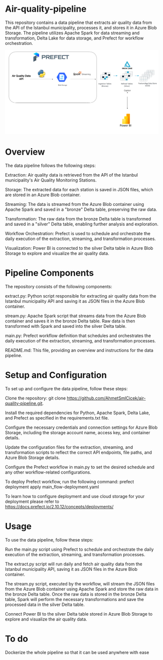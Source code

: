# Air-quality-pipeline
This repository contains a data pipeline that extracts air quality data from the API of the Istanbul municipality, processes it, and stores it in Azure Blob Storage. The pipeline utilizes Apache Spark for data streaming and transformation, Delta Lake for data storage, and Prefect for workflow orchestration.

<img src="ELT structure.png" alt="ELT Pipeline"/>

# Overview
The data pipeline follows the following steps:

Extraction: Air quality data is retrieved from the API of the Istanbul municipality's Air Quality Monitoring Stations.

Storage: The extracted data for each station is saved in JSON files, which are stored in an Azure Blob container.

Streaming: The data is streamed from the Azure Blob container using Apache Spark and saved in a "bronze" Delta table, preserving the raw data.

Transformation: The raw data from the bronze Delta table is transformed and saved in a "silver" Delta table, enabling further analysis and exploration.

Workflow Orchestration: Prefect is used to schedule and orchestrate the daily execution of the extraction, streaming, and transformation processes.

Visualization: Power BI is connected to the silver Delta table in Azure Blob Storage to explore and visualize the air quality data.

# Pipeline Components
The repository consists of the following components:

extract.py: Python script responsible for extracting air quality data from the Istanbul municipality API and saving it as JSON files in the Azure Blob container.

stream.py: Apache Spark script that streams data from the Azure Blob container and saves it in the bronze Delta table. Raw data is then transformed with Spark and saved into the silver Delta table.

main.py: Prefect workflow definition that schedules and orchestrates the daily execution of the extraction, streaming, and transformation processes.

README.md: This file, providing an overview and instructions for the data pipeline.

# Setup and Configuration
To set up and configure the data pipeline, follow these steps:

Clone the repository: git clone https://github.com/AhmetSmlCicek/air-quality-pipeline.git.

Install the required dependencies for Python, Apache Spark, Delta Lake, and Prefect as specified in the requirements.txt file.

Configure the necessary credentials and connection settings for Azure Blob Storage, including the storage account name, access key, and container details.

Update the configuration files for the extraction, streaming, and transformation scripts to reflect the correct API endpoints, file paths, and Azure Blob Storage details.

Configure the Prefect workflow in main.py to set the desired schedule and any other workflow-related configurations.

To deploy Prefect workflow, run the following command: prefect deployment apply main_flow-deployment.yaml

To learn how to configure deployment and use cloud storage for your deployment please refer to https://docs.prefect.io/2.10.12/concepts/deployments/ 

# Usage
To use the data pipeline, follow these steps:

Run the main.py script using Prefect to schedule and orchestrate the daily execution of the extraction, streaming, and transformation processes.

The extract.py script will run daily and fetch air quality data from the Istanbul municipality API, saving it as JSON files in the Azure Blob container.

The stream.py script, executed by the workflow, will stream the JSON files from the Azure Blob container using Apache Spark and store the raw data in the bronze Delta table. Once the raw data is stored in the bronze Delta table, Spark will perform the necessary transformations and save the processed data in the silver Delta table.

Connect Power BI to the silver Delta table stored in Azure Blob Storage to explore and visualize the air quality data.

# To do
Dockerize the whole pipeline so that it can be used anywhere with ease